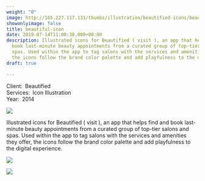 ```yaml
---
weight: "0"
image: http://165.227.117.131/thumbs/illustration/beautified-icons/beautified-thumbnail-504x700.jpg
showonlyimage: false
title: beautiful-icon
date: 2019-07-14T11:00:38.000+00:00
description: Illustrated icons for Beautified ( visit ), an app that helps find and
  book last-minute beauty appointments from a curated group of top-tier salons and
  spas. Used within the app to tag salons with the services and amenities they offer,
  the icons follow the brand color palette and add playfulness to the digital experience.
draft: true

---
```

Client: Beautified  
Services: Icon Illustration  
Year: 2014  

![][1]

Illustrated icons for Beautified ( visit ), an app that helps find and book last-minute beauty appointments from a curated group of top-tier salons and spas. Used within the app to tag salons with the services and amenities they offer, the icons follow the brand color palette and add playfulness to the digital experience.

![][2]

![][3]




[1]: http://www.lottanieminen.com/thumbs/illustration/beautified-icons/beautified-03-1926x1286.jpg
[2]: http://www.lottanieminen.com/thumbs/illustration/beautified-icons/beautified-01-2249x1500.jpg
[3]: http://www.lottanieminen.com/thumbs/illustration/beautified-icons/beautified-02-2253x1500.jpg